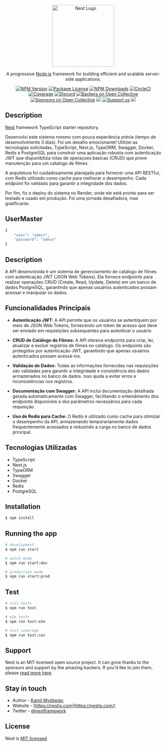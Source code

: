 <p align="center">
  <a href="http://nestjs.com/" target="blank"><img src="https://nestjs.com/img/logo-small.svg" width="200" alt="Nest Logo" /></a>
</p>

[circleci-image]: https://img.shields.io/circleci/build/github/nestjs/nest/master?token=abc123def456
[circleci-url]: https://circleci.com/gh/nestjs/nest

  <p align="center">A progressive <a href="http://nodejs.org" target="_blank">Node.js</a> framework for building efficient and scalable server-side applications.</p>
    <p align="center">
<a href="https://www.npmjs.com/~nestjscore" target="_blank"><img src="https://img.shields.io/npm/v/@nestjs/core.svg" alt="NPM Version" /></a>
<a href="https://www.npmjs.com/~nestjscore" target="_blank"><img src="https://img.shields.io/npm/l/@nestjs/core.svg" alt="Package License" /></a>
<a href="https://www.npmjs.com/~nestjscore" target="_blank"><img src="https://img.shields.io/npm/dm/@nestjs/common.svg" alt="NPM Downloads" /></a>
<a href="https://circleci.com/gh/nestjs/nest" target="_blank"><img src="https://img.shields.io/circleci/build/github/nestjs/nest/master" alt="CircleCI" /></a>
<a href="https://coveralls.io/github/nestjs/nest?branch=master" target="_blank"><img src="https://coveralls.io/repos/github/nestjs/nest/badge.svg?branch=master#9" alt="Coverage" /></a>
<a href="https://discord.gg/G7Qnnhy" target="_blank"><img src="https://img.shields.io/badge/discord-online-brightgreen.svg" alt="Discord"/></a>
<a href="https://opencollective.com/nest#backer" target="_blank"><img src="https://opencollective.com/nest/backers/badge.svg" alt="Backers on Open Collective" /></a>
<a href="https://opencollective.com/nest#sponsor" target="_blank"><img src="https://opencollective.com/nest/sponsors/badge.svg" alt="Sponsors on Open Collective" /></a>
  <a href="https://paypal.me/kamilmysliwiec" target="_blank"><img src="https://img.shields.io/badge/Donate-PayPal-ff3f59.svg"/></a>
    <a href="https://opencollective.com/nest#sponsor"  target="_blank"><img src="https://img.shields.io/badge/Support%20us-Open%20Collective-41B883.svg" alt="Support us"></a>
  <a href="https://twitter.com/nestframework" target="_blank"><img src="https://img.shields.io/twitter/follow/nestframework.svg?style=social&label=Follow"></a>
</p>
  <!--[![Backers on Open Collective](https://opencollective.com/nest/backers/badge.svg)](https://opencollective.com/nest#backer)
  [![Sponsors on Open Collective](https://opencollective.com/nest/sponsors/badge.svg)](https://opencollective.com/nest#sponsor)-->

## Description

[Nest](https://github.com/nestjs/nest) framework TypeScript starter repository.

Desenvolvi este sistema mesmo com pouca experiência prévia (tempo de desenvolvimento 3 dias). Foi um desafio emocionante! Utilizei as tecnologias solicitadas, TypeScript, Nest.js, TypeORM, Swagger, Docker, Redis e PostgreSQL para construir uma aplicação robusta  com autenticação JWT que disponibiliza rotas de operaçoes basicas (CRUD) que prove manutenção para um catalogo de filmes.

A arquitetura foi cuidadosamente planejada para fornecer uma API RESTful, com Redis utilizado como cache para melhorar o desempenho. Cada endpoint foi validado para garantir a integridade dos dados.

Por fim, fiz o deploy do sistema no Render, onde ele está pronto para ser testado e usado em produção. Foi uma jornada desafiadora, mas gratificante.

## UserMaster

```bash
{
    "user": "admin",
    "password": "admin"
}
```

## Description


A API desenvolvida é um sistema de gerenciamento de catálogo de filmes com autenticação JWT (JSON Web Tokens). Ela fornece endpoints para realizar operações CRUD (Create, Read, Update, Delete) em um banco de dados PostgreSQL, garantindo que apenas usuários autenticados possam acessar e manipular os dados.

## Funcionalidades Principais

- **Autenticação JWT:** A API permite que os usuários se autentiquem por meio de JSON Web Tokens, fornecendo um token de acesso que deve ser enviado em requisições subsequentes para autenticar o usuário.

- **CRUD de Catálogo de Filmes:** A API oferece endpoints para criar, ler, atualizar e excluir registros de filmes no catálogo. Os endpoints são protegidos por autenticação JWT, garantindo que apenas usuários autenticados possam acessá-los.

- **Validação de Dados:** Todas as informações fornecidas nas requisições são validadas para garantir a integridade e consistência dos dados armazenados no banco de dados. Isso ajuda a evitar erros e inconsistências nos registros.

- **Documentação com Swagger:** A API inclui documentação detalhada gerada automaticamente com Swagger, facilitando o entendimento dos endpoints disponíveis e dos parâmetros necessários para cada requisição.

- **Uso de Redis para Cache:** O Redis é utilizado como cache para otimizar o desempenho da API, armazenando temporariamente dados frequentemente acessados e reduzindo a carga no banco de dados principal.

## Tecnologias Utilizadas

- TypeScript
- Nest.js
- TypeORM
- Swagger
- Docker
- Redis
- PostgreSQL




## Installation

```bash
$ npm install
```

## Running the app

```bash
# development
$ npm run start

# watch mode
$ npm run start:dev

# production mode
$ npm run start:prod
```

## Test

```bash
# unit tests
$ npm run test

# e2e tests
$ npm run test:e2e

# test coverage
$ npm run test:cov
```

## Support

Nest is an MIT-licensed open source project. It can grow thanks to the sponsors and support by the amazing backers. If you'd like to join them, please [read more here](https://docs.nestjs.com/support).

## Stay in touch

- Author - [Kamil Myśliwiec](https://kamilmysliwiec.com)
- Website - [https://nestjs.com](https://nestjs.com/)
- Twitter - [@nestframework](https://twitter.com/nestframework)

## License

Nest is [MIT licensed](LICENSE).

